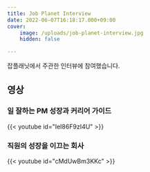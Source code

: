 ```yaml
---
title: Job Planet Interview
date: 2022-06-07T16:18:17.000+09:00
cover:
    image: /uploads/job-planet-interview.jpg
    hidden: false

---
```


잡플래닛에서 주관한 인터뷰에 참여했습니다.

## 영상

### 일 잘하는 PM 성장과 커리어 가이드

{{< youtube id="IeI86F9zI4U" >}}

### 직원의 성장을 이끄는 회사

{{< youtube id="cMdUwBm3KKc" >}}